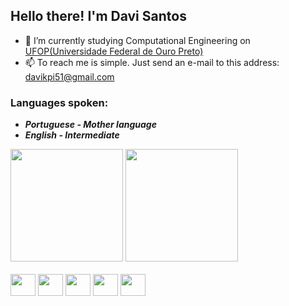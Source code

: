 ## Hello there! I'm Davi Santos 

- 📖 I’m currently studying Computational Engineering on [UFOP(Universidade Federal de Ouro Preto)](https://ufop.br/)
- 📫 To reach me is simple. Just send an e-mail to this address: davikpi51@gmail.com

### Languages spoken:
- ***Portuguese - Mother language***
- ***English - Intermediate***
<div>
  <img height="180cm" src="https://github-readme-stats.vercel.app/api?username=DaviOSDev&theme=dark&show_icons=true">
  <img height="180cm" src="https://github-readme-stats.vercel.app/api/top-langs/?username=DaviOSDev&theme=dark&langs_count=4&layout=compact">
</div>


<div style="display: inline_block"><br>
  <img height="35" align="center" width="40" src="https://cdn.jsdelivr.net/gh/devicons/devicon/icons/python/python-original.svg">
  <img height="35" align="center" width="40" src="https://cdn.jsdelivr.net/gh/devicons/devicon/icons/c/c-original.svg">
  <img height="35" align="center" width="40" src="https://cdn.jsdelivr.net/gh/devicons/devicon/icons/java/java-original.svg">
  <img height="35" align="center" width="40" src="https://cdn.jsdelivr.net/gh/devicons/devicon/icons/git/git-original.svg">
  <img height="35" align="center" width="40" src="https://cdn.jsdelivr.net/gh/devicons/devicon/icons/mysql/mysql-original.svg">
</div>
